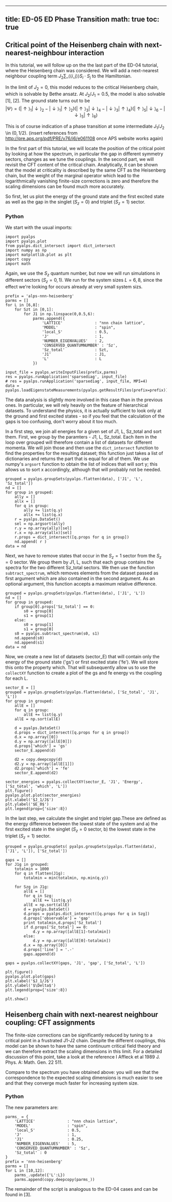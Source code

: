 
---
title: ED-05 ED Phase Transition
math: true
toc: true
---

## Critical point of the Heisenberg chain with next-nearest-neighbour interaction

In this tutorial, we will follow up on the the last part of the ED-04 tutorial, where the Heisenberg chain was considered. We will add a next-nearest neighbour coupling term $J_2 \sum\_{\langle \langle i,j \rangle \rangle} S_i \cdot S_j$ to the Hamiltonian.

In the limit of $J_2 = 0$, this model reduces to the critical Heisenberg chain, which is solvable by Bethe ansatz. At $J_2/J_1=0.5$, the model is also solvable [1], [2]. The ground state turns out to be
$$
|\Psi\rangle = \left(|\uparrow\rangle_1 |\downarrow\rangle_2 - |\downarrow\rangle_1 |\uparrow\rangle_2\right) (|\uparrow\rangle_3 |\downarrow\rangle_4 - |\downarrow\rangle_3 |\uparrow\rangle_4) (|\uparrow\rangle_5 |\downarrow\rangle_6 - |\downarrow\rangle_5 |\uparrow\rangle_6)
$$

This is of course indication of a phase transition at some intermediate $J_1/J_2$ \in $(0,1/2)$. (insert references from http://pre.aps.org/pdf/PRE/v76/i6/e061108 once APS website works again)

In the first part of this tutorial, we will locate the position of the critical point by looking at how the spectrum, in particular the gap in different symmetry sectors, changes as we tune the couplings. In the second part, we will revisit the CFT content of the critical chain. Analytically, it can be shown that the model at criticality is described by the same CFT as the Heisenberg chain, but the weight of the marginal operator which lead to the logarithmically vanishing finite-size corrections is zero and therefore the scaling dimensions can be found much more accurately.

So first, let us plot the energy of the ground state and the first excited state as well as the gap in the singlet ($S_z = 0$) and triplet ($S_z=1$) sector.

### Python

We start with the usual imports:

```
import pyalps
import pyalps.plot
from pyalps.dict_intersect import dict_intersect
import numpy as np
import matplotlib.plot as plt
import copy
import math
```
    
Again, we use the $S_z$ quantum number, but now we will run simulations in different sectors $(S_z=0,1)$. We run for the system sizes $L=6,8$, since the effect we're looking for occurs already at very small system sizs.

```
prefix = 'alps-nnn-heisenberg'
parms = []
for L in [6,8]:
    for Szt in [0,1]:
        for J1 in np.linspace(0,0.5,6):
            parms.append({
                'LATTICE'              : "nnn chain lattice",
                'MODEL'                : "spin",
                'local_S'              : 0.5,
                'J'                    : 1,
                'NUMBER_EIGENVALUES'   : 2,
                'CONSERVED_QUANTUMNUMBER' : 'Sz',
                'Sz_total'             : Szt,
                'J1'                   : J1,
                'L'                    : L
            })

input_file = pyalps.writeInputFiles(prefix,parms)
res = pyalps.runApplication('sparsediag', input_file)
# res = pyalps.runApplication('sparsediag', input_file, MPI=4)
data = pyalps.loadEigenstateMeasurements(pyalps.getResultFiles(prefix=prefix))
```

The data analysis is slightly more involved in this case than in the previous ones. In particular, we will rely heavily on the feature of hierarchical datasets. To understand the physics, it is actually sufficient to look only at the ground and first excited states - so if you feel that the calculation of the gaps is too confusing, don't worry about it too much.

In a first step, we join all energies for a given set of J1, L, Sz_total and sort them. First, we group by the paramters - J1, L, Sz_total. Each item in the loop over grouped will therefore contain a list of datasets for different momenta. We will join those and then use the `dict_intersect` function to find the properties for the resulting dataset; this function just takes a list of dictionaries and returns the part that is equal for all of them. We use numpy's `argsort` function to obtain the list of indices that will sort y; this allows us to sort x accordingly, although that will probably not be needed.

```
grouped = pyalps.groupSets(pyalps.flatten(data), ['J1', 'L', 'Sz_total'])
nd = []
for group in grouped:
    ally = []
    allx = []
    for q in group:
        ally += list(q.y)
        allx += list(q.x)
    r = pyalps.DataSet()
    sel = np.argsort(ally)
    r.y = np.array(ally)[sel]
    r.x = np.array(allx)[sel]
    r.props = dict_intersect([q.props for q in group])
    nd.append( r )
data = nd
```

Next, we have to remove states that occur in the $S_z=1$ sector from the $S_z=0$ sector. We group them by J1, L, such that each group contains the spectra for the two different Sz_total sectors. We then use the function `subtract_spectrum`, which removes elements from the dataset passed as first argument which are also contained in the second argument. As an optional argument, this function accepts a maximum relative difference.

```
grouped = pyalps.groupSets(pyalps.flatten(data), ['J1', 'L'])
nd = []
for group in grouped:
    if group[0].props['Sz_total'] == 0:
        s0 = group[0]
        s1 = group[1]
    else:
        s0 = group[1]
        s1 = group[0]
    s0 = pyalps.subtract_spectrum(s0, s1)
    nd.append(s0)
    nd.append(s1)
data = nd
```

Now, we create a new list of datasets (sector_E) that will contain only the energy of the ground state ('gs') or first excited state ('fe'). We will store this onto the property which. That will subsequently allow us to use the `collectXY` function to create a plot of the gs and fe energy vs the coupling for each L.

```
sector_E = []
grouped = pyalps.groupSets(pyalps.flatten(data), ['Sz_total', 'J1', 'L'])
for group in grouped:
    allE = []
    for q in group:
        allE += list(q.y)
    allE = np.sort(allE)
    
    d = pyalps.DataSet()
    d.props = dict_intersect([q.props for q in group])
    d.x = np.array([0])
    d.y = np.array([allE[0]])
    d.props['which'] = 'gs'
    sector_E.append(d)
    
    d2 = copy.deepcopy(d)
    d2.y = np.array([allE[1]])
    d2.props['which'] = 'fe'
    sector_E.append(d2)

sector_energies = pyalps.collectXY(sector_E, 'J1', 'Energy', ['Sz_total', 'which', 'L'])
plt.figure()
pyalps.plot.plot(sector_energies)
plt.xlabel('$J_1/J$')
plt.ylabel('$E_0$')
plt.legend(prop={'size':8})
```

In the last step, we calculate the singlet and triplet gap.These are defined as the energy difference between the lowest state of the system and a) the first excited state in the singlet ($S_z=0$ sector, b) the lowest state in the triplet ($S_z=1$) sector.

```
grouped = pyalps.groupSets( pyalps.groupSets(pyalps.flatten(data), ['J1', 'L']), ['Sz_total'])

gaps = []
for J1g in grouped:
    totalmin = 1000
    for q in flatten(J1g):
        totalmin = min(totalmin, np.min(q.y))
    
    for Szg in J1g:
        allE = []
        for q in Szg:
            allE += list(q.y)
        allE = np.sort(allE)
        d = pyalps.DataSet()
        d.props = pyalps.dict_intersect([q.props for q in Szg])
        d.props['observable'] = 'gap'
        print totalmin,d.props['Sz_total']
        if d.props['Sz_total'] == 0:
            d.y = np.array([allE[1]-totalmin])
        else:
            d.y = np.array([allE[0]-totalmin])
        d.x = np.array([0])
        d.props['line'] = '.-'
        gaps.append(d)

gaps = pyalps.collectXY(gaps, 'J1', 'gap', ['Sz_total', 'L'])

plt.figure()
pyalps.plot.plot(gaps)
plt.xlabel('$J_1/J$')
plt.ylabel('$\Delta$')
plt.legend(prop={'size':8})

plt.show()
```

## Heisenberg chain with next-nearest neighbour coupling: CFT assignments

The finite-size corrections can be significantly reduced by tuning to a critical point in a frustrated J1-J2 chain. Despite the different couplings, this model can be shown to have the same continuum critical field theory and we can therefore extract the scaling dimensions in this limit. For a detailed discussion of this point, take a look at the reference I Affleck et al 1989 J. Phys. A: Math. Gen. 22 511.

Compare to the spectrum you have obtained above: you will see that the correspondence to the expected scaling dimensions is much easier to see and that they converge much faster for increasing system size.

### Python

The new parameters are:

```
parms_ = {
    'LATTICE'              : "nnn chain lattice",
    'MODEL'                : "spin",
    'local_S'              : 0.5,
    'J'                    : 1,
    'J1'                   : 0.25,
    'NUMBER_EIGENVALUES'   : 5,
    'CONSERVED_QUANTUMNUMBER' : 'Sz',
    'Sz_total' : 0
}
prefix = 'nnn-heisenberg'
parms = []
for L in [10,12]:
    parms_.update({'L':L})
    parms.append(copy.deepcopy(parms_))
```

The remainder of the script is analogous to the ED-04 cases and can be found in [3].
